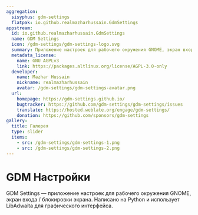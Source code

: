 ```yaml
---
aggregation:
  sisyphus: gdm-settings
  flatpak: io.github.realmazharhussain.GdmSettings
appstream:
  id: io.github.realmazharhussain.GdmSettings
  name: GDM Settings
  icon: /gdm-settings/gdm-settings-logo.svg
  summary: Приложение настроек для рабочего окружения GNOME, экран входа / блокировки экрана.
  metadata_license:
    name: GNU AGPLv3
    link: https://packages.altlinux.org/license/AGPL-3.0-only
  developer:
    name: Mazhar Hussain
    nickname: realmazharhussain
    avatar: /gdm-settings/gdm-settings-avatar.png
  url:
    homepage: https://gdm-settings.github.io/
    bugtracker: https://github.com/gdm-settings/gdm-settings/issues
    translate: https://hosted.weblate.org/engage/gdm-settings/
    donation: https://github.com/sponsors/gdm-settings
gallery:
  title: Галерея
  type: slider
  items:
    - src: /gdm-settings/gdm-settings-1.png
    - src: /gdm-settings/gdm-settings-2.png
---
```


# GDM Настройки

GDM Settings — приложение настроек для рабочего окружения GNOME, экран входа / блокировки экрана. Написано на Python и использует LibAdwaita для графического интерфейса.

<AGWGallery />

<!--@include: @apps/.parts/install/content-repo.md-->
<!--@include: @apps/.parts/install/content-flatpak.md-->

